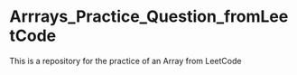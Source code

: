 # Arrrays_Practice_Question_fromLeetCode
This is a repository for the practice of an Array from LeetCode
